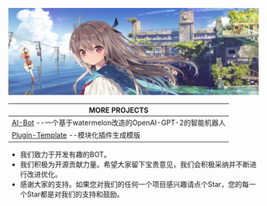 <div align="center">
  
  ![FloatTech](https://github.com/FloatTech/.github/blob/main/logo/logo.jpg)

  |MORE PROJECTS
  |--------
  |[AI-Bot](https://github.com/FloatTech/AI-Bot) --一个基于watermelon改造的OpenAI-GPT-2的智能机器人 
  |[Plugin-Template](https://github.com/FloatTech/Plugin-Template) --模块化插件生成模版

</div>

- 我们致力于开发有趣的BOT。
- 我们积极为开源贡献力量。希望大家留下宝贵意见，我们会积极采纳并不断进行改进优化。
- 感谢大家的支持。如果您对我们的任何一个项目感兴趣请点个Star，您的每一个Star都是对我们的支持和鼓励。
